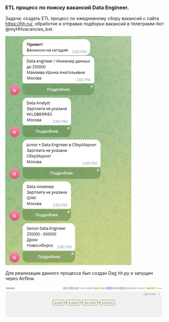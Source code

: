 ### ETL процесс по поиску вакансий Data Engineer.

Задача: создать ETL процесс по ежедневному сбору вакансий с сайта https://hh.ru/, обработке и отправке подборки вакансий в телеграмм-бот @myHHvacancies_bot.

![telegram](/images/img.PNG)

Для реализации данного процесса был создан Dag hh.py и запущен через Airflow.

![telegram](/images/air.PNG)
